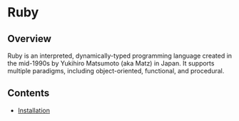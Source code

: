# Ruby

## Overview

Ruby is an interpreted, dynamically-typed programming language created in the
mid-1990s by Yukihiro Matsumoto (aka Matz) in Japan. It supports multiple
paradigms, including object-oriented, functional, and procedural.

## Contents

* [Installation](./installation.md)
